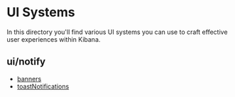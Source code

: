 # UI Systems

In this directory you'll find various UI systems you can use to craft effective user experiences within Kibana.

## ui/notify

* [banners](notify/banners/BANNERS.md)
* [toastNotifications](notify/toasts/TOAST_NOTIFICATIONS.md)
